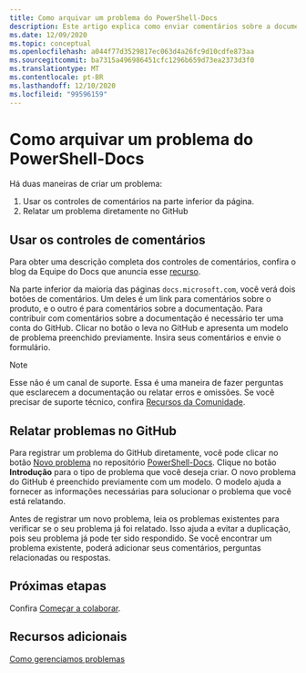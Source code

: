 ```yaml
---
title: Como arquivar um problema do PowerShell-Docs
description: Este artigo explica como enviar comentários sobre a documentação do PowerShell.
ms.date: 12/09/2020
ms.topic: conceptual
ms.openlocfilehash: a044f77d3529817ec063d4a26fc9d10cdfe873aa
ms.sourcegitcommit: ba7315a496986451cfc1296b659d73ea2373d3f0
ms.translationtype: MT
ms.contentlocale: pt-BR
ms.lasthandoff: 12/10/2020
ms.locfileid: "99596159"
---
```

# <a name="how-to-file-a-powershell-docs-issue"></a>Como arquivar um problema do PowerShell-Docs

Há duas maneiras de criar um problema:

1. Usar os controles de comentários na parte inferior da página.
1. Relatar um problema diretamente no GitHub

## <a name="using-the-feedback-controls"></a>Usar os controles de comentários

Para obter uma descrição completa dos controles de comentários, confira o blog da Equipe do Docs que anuncia esse [recurso][feedback].

Na parte inferior da maioria das páginas `docs.microsoft.com`, você verá dois botões de comentários. Um deles é um link para comentários sobre o produto, e o outro é para comentários sobre a documentação. Para contribuir com comentários sobre a documentação é necessário ter uma conta do GitHub. Clicar no botão o leva no GitHub e apresenta um modelo de problema preenchido previamente.
Insira seus comentários e envie o formulário.

> [!NOTE]
> Esse não é um canal de suporte. Essa é uma maneira de fazer perguntas que esclarecem a documentação ou relatar erros e omissões. Se você precisar de suporte técnico, confira [Recursos da Comunidade](../community-support.md).

## <a name="filing-issues-on-github"></a>Relatar problemas no GitHub

Para registrar um problema do GitHub diretamente, você pode clicar no botão [Novo problema][new-issue] no repositório [PowerShell-Docs][docs-issues]. Clique no botão **Introdução** para o tipo de problema que você deseja criar. O novo problema do GitHub é preenchido previamente com um modelo. O modelo ajuda a fornecer as informações necessárias para solucionar o problema que você está relatando.

Antes de registrar um novo problema, leia os problemas existentes para verificar se o seu problema já foi relatado. Isso ajuda a evitar a duplicação, pois seu problema já pode ter sido respondido. Se você encontrar um problema existente, poderá adicionar seus comentários, perguntas relacionadas ou respostas.

## <a name="next-steps"></a>Próximas etapas

Confira [Começar a colaborar](get-started-writing.md).

## <a name="additional-resources"></a>Recursos adicionais

[Como gerenciamos problemas](managing-issues.md)

<!-- reference links -->
[feedback]: /teamblog/a-new-feedback-system-is-coming-to-docs
[new-issue]: https://github.com/MicrosoftDocs/PowerShell-Docs/issues/new/choose
[docs-issues]: https://github.com/MicrosoftDocs/PowerShell-Docs/issues
